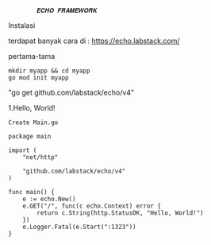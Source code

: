 			𝑬𝑪𝑯𝑶 𝑭𝑹𝑨𝑴𝑬𝑾𝑶𝑹𝑲

Instalasi 

terdapat banyak cara di :
	https://echo.labstack.com/

pertama-tama

 	mkdir myapp && cd myapp
 	go mod init myapp
"go get github.com/labstack/echo/v4"

1.Hello, World!

  	Create Main.go

  	package main

  	import (
	 	"net/http"
	
	 	"github.com/labstack/echo/v4"
  	)

  	func main() {
		e := echo.New()
		e.GET("/", func(c echo.Context) error {
			return c.String(http.StatusOK, "Hello, World!")
		})
		e.Logger.Fatal(e.Start(":1323"))
  	}